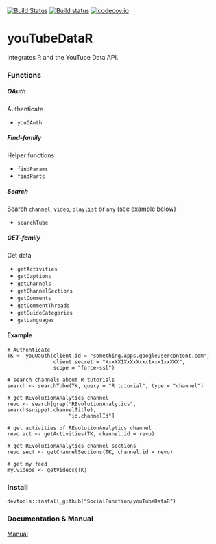 [![Build Status](https://travis-ci.org/JohnCoene/youTubeDataR.svg?branch=master)](https://travis-ci.org/JohnCoene/youTubeDataR)
[![Build status](https://ci.appveyor.com/api/projects/status/w6juofhgxemvjtva/branch/master?svg=true)](https://ci.appveyor.com/project/JohnCoene/youtubedatar/branch/master)
[![codecov.io](https://codecov.io/github/JohnCoene/youTubeDataR/coverage.svg?branch=master)](https://codecov.io/github/JohnCoene/youTubeDataR?branch=master)


# youTubeDataR

Integrates R and the YouTube Data API.

### Functions ###

##### OAuth #####

Authenticate

* `youOAuth`

##### Find-family #####

Helper functions

* `findParams`
* `findParts`

##### Search #####

Search `channel`, `video`, `playlist` or `any` (see example below)

* `searchTube`

##### GET-family #####

Get data

* `getActivities`
* `getCaptions`
* `getChannels`
* `getChannelSections`
* `getComments`
* `getCommentThreads`
* `getGuideCategories`
* `getLanguages`

#### Example ####

```
# Authenticate
TK <- youOauth(client.id = "something.apps.googleusercontent.com",
               client.secret = "XxxXX1XxXxXxxx1xxx1xxXXX", 
               scope = "force-ssl")
               
# search channels about R tutorials
search <- searchTube(TK, query = "R tutorial", type = "channel")
  
# get REvolutionAnalytics channel
revo <- search[grep("REvolutionAnalytics", search$snippet.channelTitle),
                    "id.channelId"]
  
# get activities of REvolutionAnalytics channel
revo.act <- getActivities(TK, channel.id = revo)

# get REvolutionAnalytics channel sections
revo.sect <- getChannelSections(TK, channel.id = revo)

# get my feed
my.videos <- getVideos(TK)
```

### Install ###

`devtools::install_github("SocialFunction/youTubeDataR")`

### Documentation & Manual ###

[Manual](http://johncoene.github.io/projects/docs/youTubeDataR.pdf)
